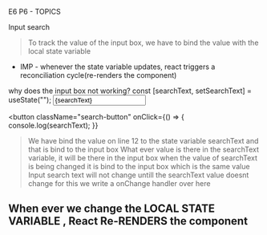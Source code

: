 E6 P6 - TOPICS

Input search

> To track the value of the input box, we have to bind the value with the local state variable

- IMP - whenever the state variable updates, react triggers a reconciliation cycle(re-renders the component)

why does the input box not working?
const [searchText, setSearchText] = useState("");
<input
type="text"
placeholder="Search for Resturant"
value={searchText}
/>

<button
className="search-button"
onClick={() => {
console.log(searchText);
}}

> We have bind the value on line 12 to the state variable searchText and that is bind to the input box
> What ever value is there in the searchText variable, it will be there in the input box
> when the value of searchText is being changed it is bind to the input box which is the same value
> Input search text will not change untill the searchText value doesnt change
> for this we write a onChange handler over here

## When ever we change the LOCAL STATE VARIABLE , React Re-RENDERS the component
